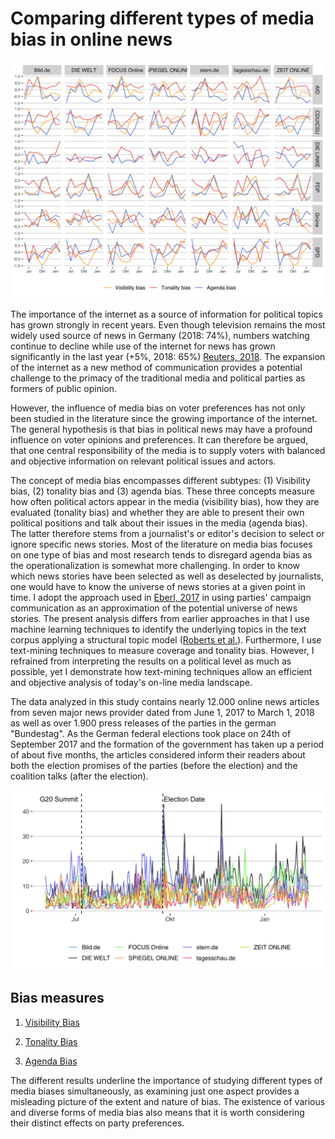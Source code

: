 # Comparing different types of media bias in online news

![](/figs/bias.png)

The importance of the internet as a source of information for political topics has grown strongly in recent years. Even though television remains the most widely used source of news in Germany (2018: 74%), numbers watching continue to decline while use of the internet for news has grown significantly in the last year (+5%, 2018: 65%) [Reuters, 2018](http://www.digitalnewsreport.org/survey/2018/germany-2018/). The expansion of the internet as a new method of communication provides a potential challenge to the primacy of the traditional media and political parties as formers of public opinion.

However, the influence of media bias on voter preferences has not only been studied in the literature since the growing importance of the internet. The general hypothesis is that bias in political news may have a profound influence on voter opinions and preferences. It can therefore be argued, that one central responsibility of the media is to supply voters with balanced and objective information on relevant political issues and actors.

The concept of media bias encompasses different subtypes: (1) Visibility bias, (2) tonality bias and (3) agenda bias. These three concepts measure how often political actors appear in the media (visibility bias), how they are evaluated (tonality bias) and whether they are able to present their own political positions and talk about their issues in the media (agenda bias). The latter therefore stems from a journalist's or editor's decision to select or ignore specific news stories. Most of the literature on media bias focuses on one type of bias and most research tends to disregard agenda bias as the operationalization is somewhat more challenging. In order to know which news stories have been selected as well as deselected by journalists, one would have to know the universe of news stories at a given point in time. I adopt the approach used in [Eberl, 2017](https://journals.sagepub.com/doi/abs/10.1177/0093650215614364) in using parties' campaign communication as an approximation of the potential universe of news stories. The present analysis differs from earlier approaches in that I use machine learning techniques to identify the underlying topics in the text corpus applying a structural topic model ([Roberts et al.](https://www.structuraltopicmodel.com/)). Furthermore, I use text-mining techniques to measure coverage and tonality bias. However, I refrained from interpreting the results on a political level as much as possible, yet I demonstrate how text-mining techniques allow an efficient and objective analysis of today's on-line media landscape. 

The data analyzed in this study contains nearly 12.000 online news articles from seven major news provider dated from June 1, 2017 to March 1, 2018 as well as over 1.900 press releases of the parties in the german "Bundestag". As the German federal elections took place on 24th of September 2017 and the formation of the government has taken up a period of about five months, the articles considered inform their readers about both the election promises of the parties (before the election) and the coalition talks (after the election). 

![](/figs/article_timeline.png)

## Bias measures

1. [Visibility Bias](https://franziloew.github.io/news_paper/visibility_bias.html)

2. [Tonality Bias](https://franziloew.github.io/news_paper/sentiment_bias.html)

3. [Agenda Bias](https://franziloew.github.io/news_paper/agendaBias.html)

The different results underline the importance of studying different types of media biases simultaneously, as examining just one aspect provides a misleading picture of the extent and nature of bias. The existence of various and diverse forms of media bias also means that it is worth considering their distinct effects on party preferences.
